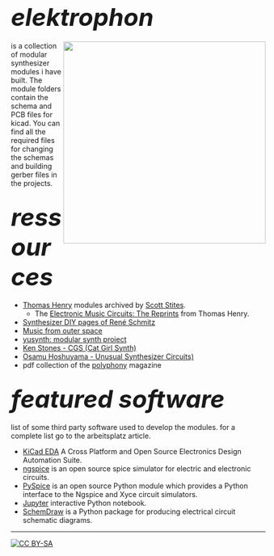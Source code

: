 # **<font size="24">*elektrophon*</font>** 

<a href="https://spielhuus.github.io/elektrophon/images/elektrophon.jpg"><img align="right" src="https://spielhuus.github.io/elektrophon/images/elektrophon_tmb.jpg" width="400"></a> is a collection of modular synthesizer modules i have built. The module folders contain the schema and PCB files for kicad. You can find all the required files for changing the schemas and building gerber files in the projects.  

## **<font size="24">*ressources*</font>** 

* [Thomas Henry](http://birthofasynth.com/Thomas_Henry/TH_main.html) modules archived by [Scott Stites](http://birthofasynth.com/index.html). 
  * The [Electronic Music Circuits: The Reprints](https://web.archive.org/web/20190907204304/https://static.miraheze.org/sdiywiki/5/5d/The_Reprint_Collection_by_Thomas_Henry_CC_BY_NC.pdf) from Thomas Henry.
* [Synthesizer DIY pages of René Schmitz](https://www.schmitzbits.de/index.html)
* [Music from outer space](http://musicfromouterspace.com/)
* [yusynth: modular synth project](http://www.yusynth.net/Modular/index_en.html)
* [Ken Stones - CGS (Cat Girl Synth)](http://www.elby-designs.com/webtek/cgs/cgs.htm)
* [Osamu Hoshuyama - Unusual Synthesizer Circuits)](http://www5b.biglobe.ne.jp/~houshu/synth/)
* pdf collection of the [polyphony](http://www.muzines.co.uk/mags/pl/all) magazine

## **<font size="24">*featured software*</font>** 

list of some third party software used to develop the modules. for a complete list go to the arbeitsplatz article.

* [KiCad EDA](https://kicad-pcb.org/) A Cross Platform and Open Source Electronics Design Automation Suite.
* [ngspice](http://ngspice.sourceforge.net/index.html) is an open source spice simulator for electric and electronic circuits.
* [PySpice](https://pyspice.fabrice-salvaire.fr/releases/v1.4/overview.html) is an open source Python module which provides a Python interface to the Ngspice and Xyce circuit simulators.
* [Jupyter](https://jupyter.org/) interactive Python notebook.  
* [SchemDraw](https://schemdraw.readthedocs.io/en/latest/index.html)  is a Python package for producing electrical circuit schematic diagrams.

---
[![CC BY-SA](https://licensebuttons.net/l/by-sa/3.0/88x31.png)](https://creativecommons.org/licenses/by-sa/4.0/)
